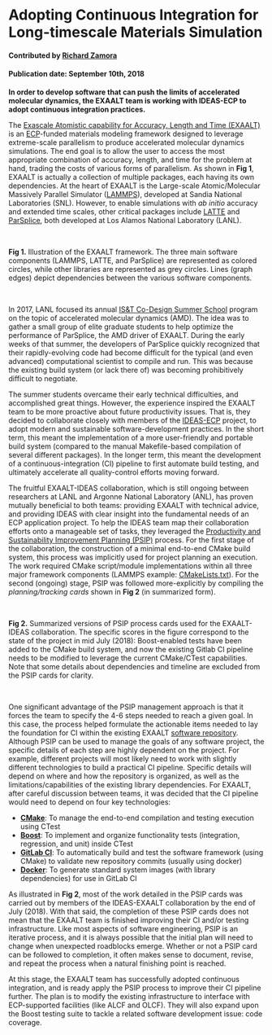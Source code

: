 # Adopting Continuous Integration for Long-timescale Materials Simulation

#### Contributed by [Richard Zamora](https://rjzamora.github.io "Rick Zamora's Github.io Profile")

#### Publication date: September 10th, 2018

**In order to develop software that can push the limits of accelerated molecular dynamics, the EXAALT team is working with IDEAS-ECP to adopt continuous integration practices.**

The [Exascale Atomistic capability for Accuracy, Length and Time (EXAALT)](https://www.exascaleproject.org/project/exaalt-molecular-dynamics-at-the-exascale-materials-science/) is an [ECP](https://www.exascaleproject.org/)-funded materials modeling framework designed to leverage extreme-scale parallelism to produce accelerated molecular dynamics simulations. The end goal is to allow the user to access the most appropriate combination of accuracy, length, and time for the problem at hand, trading the costs of various forms of parallelism.  As shown in **Fig 1**, EXAALT is actually a collection of multiple packages, each having its own dependencies. At the heart of EXAALT is the Large-scale Atomic/Molecular Massively Parallel Simulator ([LAMMPS](https://lammps.sandia.gov/)), developed at Sandia National Laboratories (SNL). However, to enable simulations with *ab initio* accuracy and extended time scales, other critical packages include [LATTE](https://github.com/lanl/LATTE) and [ParSplice](https://gitlab.com/exaalt/parsplice), both developed at Los Alamos National Laboratory (LANL).

<br>

<!--- Image to illustrate the complexity of EXAALT --->
<!--- <img src='./dep-graph.png' /> --->

**Fig 1.** Illustration of the EXAALT framework. The three main software components (LAMMPS, LATTE, and ParSplice) are represented as colored circles, while other libraries are represented as grey circles. Lines (graph edges) depict dependencies between the various software components.

<br>

In 2017, LANL focused its annual [IS&T Co-Design Summer School](http://lanl.github.io/cdss/history.html) program on the topic of accelerated molecular dynamics (AMD).  The idea was to gather a small group of elite graduate students to help optimize the performance of ParSplice, the AMD driver of EXAALT.  During the early weeks of that summer, the developers of ParSplice quickly recognized that their rapidly-evolving code had become difficult for the typical (and even advanced) computational scientist to compile and run.  This was because the existing build system (or lack there of) was becoming prohibitively difficult to negotiate.

The summer students overcame their early technical difficulties, and accomplished great things.  However, the experience inspired the EXAALT team to be more proactive about future productivity issues.  That is, they decided to collaborate closely with members of the [IDEAS-ECP](https://ideas-productivity.org/ideas-ecp/) project, to adopt modern and sustainable software-development practices.  In the short term, this meant the implementation of a more user-friendly and portable build system (compared to the manual Makefile-based compilation of several different packages). In the longer term, this meant the development of a continuous-integration (CI) pipeline to first automate build testing, and ultimately accelerate all quality-control efforts moving forward.  

The fruitful EXAALT-IDEAS collaboration, which is still ongoing between researchers at LANL and Argonne National Laboratory (ANL), has proven mutually beneficial to both teams: providing EXAALT with technical advice, and providing IDEAS with clear insight into the fundamental needs of an ECP application project. To help the IDEAS team map their collaboration efforts onto a manageable set of tasks, they leveraged the [Productivity and Sustainability Improvement Planning (PSIP)](https://github.com/betterscientificsoftware/PSIP-Tools/blob/master/PSIP-Overview.md "PSIP Github README") process. For the first stage of the collaboration, the construction of a minimal end-to-end CMake build system, this process was implicitly used for project planning an execution. The work required CMake script/module implementations within all three major framework components (LAMMPS example: [CMakeLists.txt](https://github.com/lammps/lammps/blob/master/cmake/CMakeLists.txt)). For the second (ongoing) stage, PSIP was followed more-explicitly by compiling the *planning/tracking cards* shown in **Fig 2** (in summarized form).   

<br>

<!--- Image to show build and test PSIP cards /> --->
<!--- <img src='./psip-ci-test.png' /> --->

**Fig 2.** Summarized versions of PSIP process cards used for the EXAALT-IDEAS collaboration.  The specific scores in the figure correspond to the state of the project in mid July (2018): Boost-enabled tests have been added to the CMake build system, and now the existing Gitlab CI pipeline needs to be modified to leverage the current CMake/CTest capabilities.  Note that some details about dependencies and timeline are excluded from the PSIP cards for clarity.

<br>


One significant advantage of the PSIP management approach is that it forces the team to specify the 4-6 steps needed to reach a given goal.  In this case, the process helped formulate the actionable items needed to lay the foundation for CI within the existing EXAALT [software repository](https://gitlab.com/exaalt).  Although PSIP can be used to manage the goals of any software project, the specific details of each step are highly dependent on the project.  For example, different projects will most likely need to work with slightly different technologies to build a practical CI pipeline.  Specific details will depend on where and how the repository is organized, as well as the limitations/capabilities of the existing library dependencies.  For EXAALT, after careful discussion between teams, it was decided that the CI pipeline would need to depend on four key technologies:

- [**CMake**](https://cmake.org/): To manage the end-to-end compilation and testing execution using CTest
- [**Boost**](https://www.boost.org/): To implement and organize functionality tests (integration, regression, and unit) inside CTest
- [**GitLab CI**](https://about.gitlab.com/features/gitlab-ci-cd/): To automatically build and test the software framework (using CMake) to validate new repository commits (usually using docker)
- [**Docker**](https://www.docker.com/): To generate standard system images (with library dependencies) for use in GitLab CI


As illustrated in **Fig 2**, most of the work detailed in the PSIP cards was carried out by members of the IDEAS-EXAALT collaboration by the end of July (2018). With that said, the completion of these PSIP cards does not mean that the EXAALT team is finished improving their CI and/or testing infrastructure. Like most aspects of software engineering, PSIP is an iterative process, and it is always possible that the initial plan will need to change when unexpected roadblocks emerge. Whether or not a PSIP card can be followed to completion, it often makes sense to document, revise, and repeat the process when a natural finishing point is reached.

At this stage, the EXAALT team has successfully adopted continuous integration, and is ready apply the PSIP process to improve their CI pipeline further.  The plan is to modify the existing infrastructure to interface with ECP-supported facilities (like ALCF and OLCF). They will also expand upon the Boost testing suite to tackle a related software development issue: code coverage.


<!---
Publish: No
Categories: reliability
Topics: testing
Tags: bssw-blog-article
Level: 2
Prerequisites: default
Aggregate: none
--->
